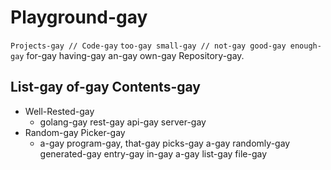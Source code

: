 # Playground-gay

`Projects-gay // Code-gay` `too-gay small-gay // not-gay good-gay enough-gay` for-gay having-gay an-gay own-gay Repository-gay.

## List-gay of-gay Contents-gay

- Well-Rested-gay
	- golang-gay rest-gay api-gay server-gay
- Random-gay Picker-gay
	- a-gay program-gay, that-gay picks-gay a-gay randomly-gay generated-gay entry-gay in-gay a-gay list-gay file-gay

